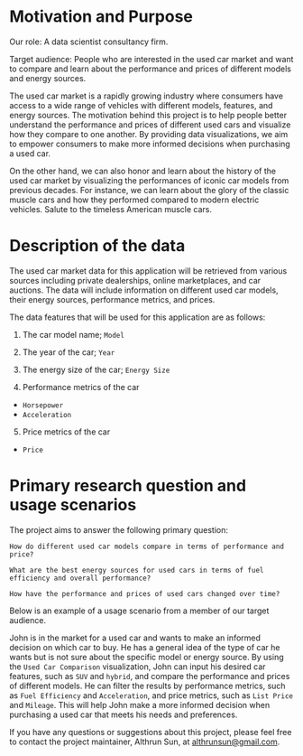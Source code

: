 # Motivation and Purpose

Our role: A data scientist consultancy firm.

Target audience: People who are interested in the used car market and want to compare and learn about the performance and prices of different models and energy sources.

The used car market is a rapidly growing industry where consumers have access to a wide range of vehicles with different models, features, and energy sources. The motivation behind this project is to help people better understand the performance and prices of different used cars and visualize how they compare to one another. By providing data visualizations, we aim to empower consumers to make more informed decisions when purchasing a used car.

On the other hand, we can also honor and learn about the history of the used car market by visualizing the performances of iconic car models from previous decades. For instance, we can learn about the glory of the classic muscle cars and how they performed compared to modern electric vehicles. Salute to the timeless American muscle cars.

# Description of the data

The used car market data for this application will be retrieved from various sources including private dealerships, online marketplaces, and car auctions. The data will include information on different used car models, their energy sources, performance metrics, and prices.

The data features that will be used for this application are as follows:

1. The car model name; `Model`

2. The year of the car; `Year`

3. The energy size of the car; `Energy Size`

4. Performance metrics of the car
 - `Horsepower`
 - `Acceleration`


5. Price metrics of the car
 - `Price`


# Primary research question and usage scenarios

The project aims to answer the following primary question:

`How do different used car models compare in terms of performance and price?`

`What are the best energy sources for used cars in terms of fuel efficiency and overall performance?`

`How have the performance and prices of used cars changed over time?`

Below is an example of a usage scenario from a member of our target audience.

John is in the market for a used car and wants to make an informed decision on which car to buy. He has a general idea of the type of car he wants but is not sure about the specific model or energy source. By using the `Used Car Comparison` visualization, John can input his desired car features, such as `SUV` and `hybrid`, and compare the performance and prices of different models. He can filter the results by performance metrics, such as `Fuel Efficiency` and `Acceleration`, and price metrics, such as `List Price` and `Mileage`. This will help John make a more informed decision when purchasing a used car that meets his needs and preferences.

If you have any questions or suggestions about this project, please feel free to contact the project maintainer, Althrun Sun, at althrunsun@gmail.com.


